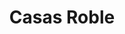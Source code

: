 ---
title: "Casas Roble"
description: "Custom built housing projects CMS for Grupo Roble using Ruby on Rails. Grupo Roble has built more than 60,000 houses through different projects in both El Salvador and Panama. The site includes a quoting tool for the different projects and houses in each one, and you can email yourself the quote to review it later if needed. You can also view the project's location and use Google Maps to get directions to it."
image: 'casas.png'
link: 'http://casasroble.com'
---